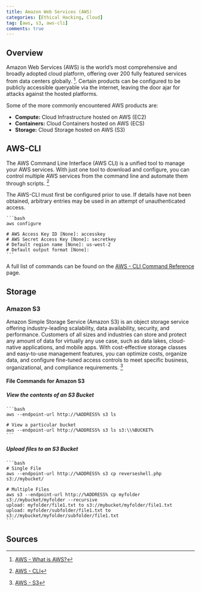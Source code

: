 ```yaml
---
title: Amazon Web Services (AWS)
categories: [Ethical Hacking, Cloud]
tag: [aws, s3, aws-cli]
comments: true
---
```


## Overview

Amazon Web Services (AWS) is the world’s most comprehensive and broadly adopted cloud platform, offering over 200 fully featured services from data centers globally. [^1]. Certain products can be configured to be publicly accessible queryable via the internet, leaving the door ajar for attacks against the hosted platforms.

Some of the more commonly encountered AWS products are:

- **Compute:** Cloud Infrastructure hosted on AWS (EC2)
- **Containers:** Cloud Containers hosted on AWS (ECS)
- **Storage:** Cloud Storage hosted on AWS (S3)

## AWS-CLI

The AWS Command Line Interface (AWS CLI) is a unified tool to manage your AWS services. With just one tool to download and configure, you can control multiple AWS services from the command line and automate them through scripts. [^2]

The AWS-CLI must first be configured prior to use. If details have not been obtained, arbitrary entries may be used in an attempt of unauthenticated access.

    ```bash
    aws configure

    # AWS Access Key ID [None]: accesskey
    # AWS Secret Access Key [None]: secretkey
    # Default region name [None]: us-west-2
    # Default output format [None]:
    ```

A full list of commands can be found on the [AWS - CLI Command Reference](https://docs.aws.amazon.com/cli/latest/reference/#available-services) page.

## Storage

### Amazon S3

Amazon Simple Storage Service (Amazon S3) is an object storage service offering industry-leading scalability, data availability, security, and performance. Customers of all sizes and industries can store and protect any amount of data for virtually any use case, such as data lakes, cloud-native applications, and mobile apps. With cost-effective storage classes and easy-to-use management features, you can optimize costs, organize data, and configure fine-tuned access controls to meet specific business, organizational, and compliance requirements.
[^3]

#### File Commands for Amazon S3

##### View the contents of an S3 Bucket

    ```bash
    aws --endpoint-url http://%ADDRESS% s3 ls

    # View a particular bucket 
    aws --endpoint-url http://%ADDRESS% s3 ls s3:\\%BUCKET%
    ```

##### Upload files to an S3 Bucket

    ```bash
    # Single File
    aws --endpoint-url http://%ADDRESS% s3 cp reverseshell.php s3://mybucket/

    # Multiple Files
    aws s3 --endpoint-url http://%ADDRESS% cp myfolder s3://mybucket/myfolder --recursive
    upload: myfolder/file1.txt to s3://mybucket/myfolder/file1.txt
    upload: myfolder/subfolder/file1.txt to s3://mybucket/myfolder/subfolder/file1.txt
    ```

## Sources

[^1]: [AWS - What is AWS?](https://aws.amazon.com/what-is-aws/)
[^2]: [AWS - CLI](https://aws.amazon.com/cli/)
[^3]: [AWS - S3](https://aws.amazon.com/s3/?c=s&sec=srv)
